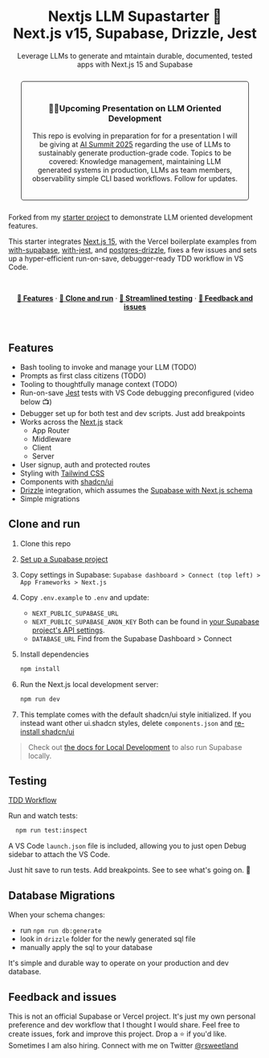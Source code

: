 
<h1 align="center">Nextjs LLM Supastarter 🤩<br /> Next.js v15, Supabase, Drizzle, Jest </h1>
<p role="heading" align="center">
  Leverage LLMs to generate and mtaintain durable, documented, tested apps with Next.js 15 and Supabase 
</p>

<div align="center" style="border-color:#f9f9f9; border: 1px solid; padding:20px; margin: 25px; border-radius:5px;">
  <h3>🧙‍♂️Upcoming Presentation on LLM Oriented Development</h3>
  <p>This repo is evolving in preparation for for a presentation I will be giving at <a href="https://lu.ma/AISummitSiliconValley2025">AI Summit 2025</a> regarding the use of LLMs to sustainably generate production-grade code. Topics to be covered: Knowledge management, maintaining LLM generated systems in production, LLMs as team members, observability simple CLI based workflows. Follow for updates.
</p>
</div>

<p>Forked from my <a href="https://github.com/rsweetland/next-tdd-supastarter">starter project</a> to demonstrate LLM oriented development features.

This starter integrates <a href="https://nextjs.org/blog/next-15">Next.js 15</a>, with the Vercel boilerplate examples from <a href="https://github.com/vercel/next.js/tree/v15.0.2/examples/with-supabase">with-supabase</a>, <a href="https://github.com/vercel/next.js/tree/v15.0.2/examples/with-jest">with-jest</a>, and <a href="https://github.com/vercel/examples/tree/%40vercel/examples-ui%402.0.3/storage/postgres-drizzle">postgres-drizzle</a></li>, fixes a few issues and sets up a hyper-efficient run-on-save, debugger-ready TDD workflow in VS Code.</p><br />

<p align="center">
  <a href="#features"><strong>💎 Features</strong></a> ·
  <a href="#clone-and-run"><strong>🚗 Clone and run</strong></a> ·
  <a href="#testing"><strong>🧪 Streamlined testing</strong></a> ·
  <a href="#feedback-and-issues"><strong>👋 Feedback and issues</strong></a>
</p>
<br/>

## Features
- Bash tooling to invoke and manage your LLM (TODO)
- Prompts as first class citizens (TODO)
- Tooling to thoughtfully manage context (TODO)
- Run-on-save [Jest](https://jestjs.io/) tests with VS Code debugging preconfigured (video below 📺)
- Debugger set up for both test and dev scripts. Just add breakpoints
- Works across the [Next.js](https://nextjs.org) stack
  - App Router
  - Middleware
  - Client
  - Server
- User signup, auth and protected routes
- Styling with [Tailwind CSS](https://tailwindcss.com)
- Components with [shadcn/ui](https://ui.shadcn.com/)
- [Drizzle](https://orm.drizzle.team/) integration, which assumes the [Supabase with Next.js schema](https://supabase.com/docs/guides/getting-started/quickstarts/nextjs) 
- Simple migrations

## Clone and run

1. Clone this repo
1. [Set up a Supabase project](https://supabase.com/docs/guides/getting-started/quickstarts/nextjs)
1. Copy settings in Supabase: `Supabase dashboard > Connect (top left) > App Frameworks > Next.js`
2.  Copy `.env.example`  to `.env`  and update:<br />
    * `NEXT_PUBLIC_SUPABASE_URL` 
    * `NEXT_PUBLIC_SUPABASE_ANON_KEY`  Both can be found in [your Supabase project's API settings](https://app.supabase.*com/project/_/settings/api).
    * `DATABASE_URL`  Find from the Supabase Dashboard > Connect
3. Install dependencies
    ```bash
    npm install
    ```
4. Run the Next.js local development server:

   ```bash
   npm run dev
   ```

5. This template comes with the default shadcn/ui style initialized. If you instead want other ui.shadcn styles, delete `components.json` and [re-install shadcn/ui](https://ui.shadcn.com/docs/installation/next)

> Check out [the docs for Local Development](https://supabase.com/docs/guides/getting-started/local-development) to also run Supabase locally.

## Testing

<p align="center">
  
[TDD Workflow](https://github.com/user-attachments/assets/06b87ae3-1f16-4b77-b8b9-5d0eb181462e)

</p>


Run and watch tests:

```bash
  npm run test:inspect
```
A VS Code `launch.json` file is included, allowing you to just open Debug sidebar to attach the VS Code.

Just hit save to run tests. Add breakpoints. See to see what's going on. 🔬

## Database Migrations
When your schema changes: 
* run `npm run db:generate`
* look in `drizzle` folder for the newly generated sql file
* manually apply the sql to your database

It's simple and durable way to operate on your production and dev database.

## Feedback and issues

This is not an official Supabase or Vercel project. It's just my own personal preference and dev workflow that I thought I would share. Feel free to create issues, fork and improve this project. Drop a ⭐️ if you'd like. Sometimes I am also hiring. Connect with me on Twitter <a href="https://twitter.com/rsweetland">@rsweetland</a>

